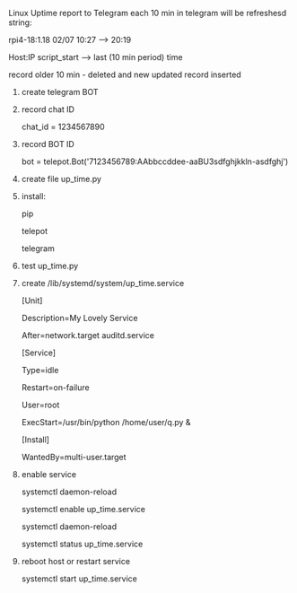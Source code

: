 Linux Uptime report to Telegram
each 10 min in telegram will be refreshesd string:   

rpi4-18:1.18 02/07  10:27  -->   20:19

Host:IP  script_start --> last (10 min period) time

record older 10 min - deleted and new updated record inserted

1) create telegram BOT
2) record chat ID

   chat_id = 1234567890
4) record BOT ID

   bot = telepot.Bot('7123456789:AAbbccddee-aaBU3sdfghjkkln-asdfghj')
6) create file up_time.py
7) install:

   pip

   telepot
   
   telegram 
9) test up_time.py
10) create /lib/systemd/system/up_time.service

    [Unit]
      
     Description=My Lovely Service
   
    After=network.target auditd.service

    
     [Service]
    
     Type=idle
    
     Restart=on-failure
    
     User=root
    
     ExecStart=/usr/bin/python /home/user/q.py &

    
     [Install]
    
     WantedBy=multi-user.target

12) enable service

    systemctl daemon-reload

    systemctl enable up_time.service

    systemctl daemon-reload
    
    systemctl status up_time.service
    

14) reboot host or restart service

    systemctl start up_time.service
    
